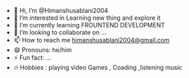 - 👋 Hi, I’m @Himanshusablani2004
- 👀 I’m interested in Learning new thing and explore it 
- 🌱 I’m currently learning FROUNTEND DEVELOPMENT
- 💞️ I’m looking to collaborate on ...
- 📫 How to reach me himanshusablani2004@gmail.com
- 😄 Pronouns: he/him
- ⚡ Fun fact: ...
- 🔥 Hobbies : playing video Games , Coading ,listening music
<!---
Himanshusablani2004/Himanshusablani2004 is a ✨ special ✨ repository because its `README.md` (this file) appears on your GitHub profile.
You can click the Preview link to take a look at your changes.
--->
